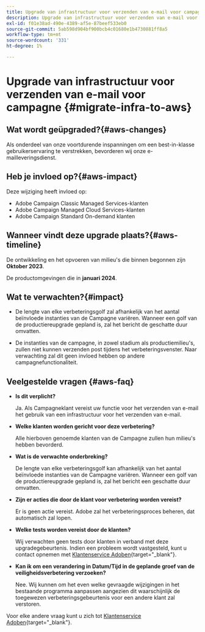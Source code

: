 ```yaml
---
title: Upgrade van infrastructuur voor verzenden van e-mail voor campagne
description: Upgrade van infrastructuur voor verzenden van e-mail voor campagne
exl-id: f01e38ad-490e-4389-af5e-87beef533eb0
source-git-commit: 5ab598d904bf900bcb4c01680e1b4730881ff8a5
workflow-type: tm+mt
source-wordcount: '331'
ht-degree: 1%

---
```


# Upgrade van infrastructuur voor verzenden van e-mail voor campagne {#migrate-infra-to-aws}

## Wat wordt geüpgraded?{#aws-changes}

Als onderdeel van onze voortdurende inspanningen om een best-in-klasse gebruikerservaring te verstrekken, bevorderen wij onze e-mailleveringsdienst.

## Heb je invloed op?{#aws-impact}

Deze wijziging heeft invloed op:

* Adobe Campaign Classic Managed Services-klanten
* Adobe Campaign Managed Cloud Services-klanten
* Adobe Campaign Standard On-demand klanten

## Wanneer vindt deze upgrade plaats?{#aws-timeline}

De ontwikkeling en het opvoeren van milieu&#39;s die binnen begonnen zijn **Oktober 2023**.

De productomgevingen die in **januari 2024**.

## Wat te verwachten?{#impact}

* De lengte van elke verbeteringsgolf zal afhankelijk van het aantal beïnvloede instanties van de Campagne variëren. Wanneer een golf van de productiereupgrade gepland is, zal het bericht de geschatte duur omvatten.

* De instanties van de campagne, in zowel stadium als productiemilieu&#39;s, zullen niet kunnen verzenden post tijdens het verbeteringsvenster. Naar verwachting zal dit geen invloed hebben op andere campagnefunctionaliteit.

## Veelgestelde vragen {#aws-faq}

* **Is dit verplicht?**

  Ja. Als Campagneklant vereist uw functie voor het verzenden van e-mail het gebruik van een infrastructuur voor het verzenden van e-mail.

* **Welke klanten worden gericht voor deze verbetering?**

  Alle hierboven genoemde klanten van de Campagne zullen hun milieu&#39;s hebben bevorderd.

* **Wat is de verwachte onderbreking?**

  De lengte van elke verbeteringsgolf kan afhankelijk van het aantal beïnvloede instanties van de Campagne variëren. Wanneer een golf van de productiereupgrade gepland is, zal het bericht een geschatte duur omvatten.

* **Zijn er acties die door de klant voor verbetering worden vereist?**

  Er is geen actie vereist. Adobe zal het verbeteringsproces beheren, dat automatisch zal lopen.

* **Welke tests worden vereist door de klanten?**

  Wij verwachten geen tests door klanten in verband met deze upgradegebeurtenis. Indien een probleem wordt vastgesteld, kunt u contact opnemen met [Klantenservice Adoben](https://experienceleague.adobe.com/?support-solution=Campaign#support){target="_blank"}.


* **Kan ik om een verandering in Datum/Tijd in de geplande groef van de veiligheidsverbetering verzoeken?**

  Nee. Wij kunnen om het even welke gevraagde wijzigingen in het bestaande programma aanpassen aangezien dit waarschijnlijk de toegewezen verbeteringsgebeurtenis voor een andere klant zal verstoren.

Voor elke andere vraag kunt u zich tot [Klantenservice Adoben](https://experienceleague.adobe.com/?support-solution=Campaign#support){target="_blank"}.
